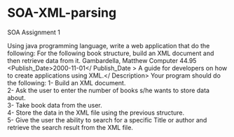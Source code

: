 # SOA-XML-parsing
SOA
Assignment 1

Using java programming language, write a web application that do the following:
For the following book structure, build an XML document and then retrieve data from it.
<Catalogue>
  <Book ID =”BK101”>
    <Author>Gambardella, Matthew</Author>
    <Title>XML Developer’s Guide</Title>
    <Genre>Computer</Genre>
    <Price>44.95</Price>
    <Publish_Date>2000-11-01</ Publish_Date >
    <Description>A guide for developers on how to create applications using XML.</ Description>
  </Book>
</Catalogue>
Your program should do the following:
1-	Build an XML document.			
2-	Ask the user to enter the number of books s/he wants to store data about.        
3-	Take book data from the user. 				
4-	Store the data in the XML file using the previous structure.	
5-	Give the user the ability to search for a specific Title or author and retrieve the search result from the XML file.	
